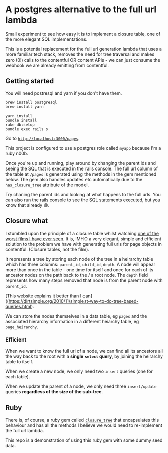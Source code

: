 # A postgres alternative to the full url lambda

Small experiment to see how easy it is to implement a closure table, one of the more elegant SQL implementations.

This is a potential replacement for the full url generation lambda that uses a more familiar tech stack, removes the need for tree traversal and makes zero (0!) calls to the contentful OR content APIs - we can just consume the webhook we are already emitting from contentful.


## Getting started

You will need postresql and yarn if you don't have them.
```
brew install postgresql
brew install yarn
```

```
yarn install
bundle install
rake db:setup
bundle exec rails s
```

Go to [`http://localhost:3000/pages`](http://localhost:3000/pages).

This project is configured to use a postgres role called `myapp` because I'm a ruby n00b.

Once you're up and running, play around by changing the parent ids and seeing the SQL that is executed in the rails console.  The full url column of the table at `/pages` is generated using the methods in the gem mentioned below.  The gem also handles updates etc automatically due to the `has_closure_tree` attribute of the model.

Try chaning the parent ids and looking at what happens to the full urls.  You can also run the rails console to see the SQL statements executed, but you know that already :smile:.

## Closure what

I stumbled upon the principle of a closure table whilst watching [one of the worst films I have ever seen](https://en.wikipedia.org/wiki/Happy_Death_Day_2U).  It is, IMHO a very elegant, simple and efficient solution to the problem we have with generating full urls for page objects in contentful. (Closure tables, not the film).

It represents a tree by storing each node of the tree in a heirarchy table which has three columns: `parent_id`, `child_id`, `depth`.  A node will appear more than once in the table - one time for itself and once for each of its ancestor nodes on the path back to the / a root node.  The `depth` field represents how many steps removed that node is from the parent node with `parent_id`. 

[This website explains it better than I can]((https://dirtsimple.org/2010/11/simplest-way-to-do-tree-based-queries.html).

We can store the nodes themselves in a data table, eg `pages` and the associated hierarchy information in a different heiarchy table, eg `page_heirarchy`.


### Efficient

When we want to know the full url of a node, we can find all its ancestors all the way back to the root with a **single `select` query**, by joining the heirarchy table to itself.

When we create a new node, we only need two `insert` queries (one for each table).

When we update the parent of a node, we only need three `insert/update` queries **regardless of the size of the sub-tree**.

## Ruby

There is, of course, a ruby gem called [`closure_tree`](https://github.com/ClosureTree/closure_tree) that encapsulates this behaviour and has all the methods I believe we would need to re-implement the full url lambda.

This repo is a demonstration of using this ruby gem with some dummy seed data.

